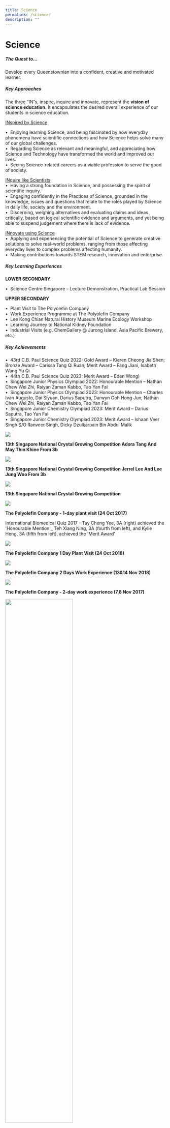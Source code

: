 ```yaml
---
title: Science
permalink: /science/
description: ""
---
```

Science 
==================

##### **The Quest to…**


Develop every Queenstownian into a confident, creative and motivated learner. 

##### **Key Approaches**

The three “IN”s, inspire, inquire and innovate, represent the **vision of science education.** It encapsulates the desired overall experience of our students in science education.

<u>INspired by Science</u>

•	&nbsp;Enjoying learning Science, and being fascinated by how everyday phenomena have scientific connections and how Science helps solve many of our global challenges.<br>
•	&nbsp;Regarding Science as relevant and meaningful, and appreciating how Science and Technology have transformed the world and improved our lives. <br>
•	&nbsp;Seeing Science-related careers as a viable profession to serve the good of society.

<u>INquire like Scientists</u><br>
•	&nbsp;Having a strong foundation in Science, and possessing the spirit of scientific inquiry. <br>
•	&nbsp;Engaging confidently in the Practices of Science, grounded in the knowledge, issues and questions that relate to the roles played by Science in daily life, society and the environment.<br>
•	&nbsp;Discerning, weighing alternatives and evaluating claims and ideas critically, based on logical scientific evidence and arguments, and yet being able to suspend judgement where there is lack of evidence.

<u>INnovate using Science</u><br>
•	&nbsp;Applying and experiencing the potential of Science to generate creative solutions to solve real-world problems, ranging from those affecting everyday lives to complex problems affecting humanity. <br>
•	&nbsp;Making contributions towards STEM research, innovation and enterprise.

##### **Key Learning Experiences**


**LOWER SECONDARY**

•	&nbsp;Science Centre Singapore – Lecture Demonstration, Practical Lab Session

**UPPER SECONDARY**

•	&nbsp;Plant Visit to The Polyolefin Company<br>
•	&nbsp;Work Experience Programme at The Polyolefin Company<br>
•	&nbsp;Lee Kong Chian Natural History Museum Marine Ecology Workshop<br>
•	&nbsp;Learning Journey to National Kidney Foundation<br>
•	&nbsp;Industrial Visits (e.g. ChemGallery @ Jurong Island, Asia Pacific Brewery, etc.)


##### **Key Achievements**

•	&nbsp;43rd C.B. Paul Science Quiz 2022: Gold Award – Kieren Cheong Jia Shen; Bronze Award – Carissa Tang Qi Ruan; Merit Award – Fang Jiani, Isabeth Wang Yu Qi<br>
•	&nbsp;44th C.B. Paul Science Quiz 2023: Merit Award – Eden Wong)<br>
•	&nbsp;Singapore Junior Physics Olympiad 2022: Honourable Mention – Nathan Chew Wei Zhi, Raiyan Zaman Kabbo, Tao Yan Fai<br>
•	&nbsp;Singapore Junior Physics Olympiad 2023: Honourable Mention – Charles Ivan Augusto, Dai Siyuan, Darius Saputra, Darwyn Goh Hong Jun, Nathan Chew Wei Zhi, Raiyan Zaman Kabbo, Tao Yan Fai<br>
•	&nbsp;Singapore Junior Chemistry Olympiad 2023: Merit Award – Darius Saputra, Tao Yan Fai<br>
•	&nbsp;Singapore Junior Chemistry Olympiad 2023: Merit Award – Ishaan Veer Singh S/O Ranveer Singh, Dicky Dzulkarnain Bin Abdul Malik




![](/images/Departments/Science%202.jpg)

**13th Singapore National Crystal Growing Competition Adora Tang And May Thin Khine From 3b**

![](/images/Departments/Science%203.jpg)

**13th Singapore National Crystal Growing Competition Jerrel Lee And Lee Jung Woo From 3b**

![](/images/Departments/Science%204.jpg)

**13th Singapore National Crystal Growing Competition**


![](/images/Departments/Science%205.jpg)

**The Polyolefin Company - 1-day plant visit (24 Oct 2017)**

International Biomedical Quiz 2017 - Tay Cheng Yee, 3A (right) achieved the 'Honourable Mention'\_ Teh Xiang Ning, 3A (fourth from left), and Kylie Heng, 3A (fifth from left), achieved the 'Merit Award'

![](/images/Departments/Science%206.jpeg)

**The Polyolefin Company 1 Day Plant Visit (24 Oct 2018)**

![](/images/Departments/Science%207.jpg)

**The Polyolefin Company 2 Days Work Experience (13&amp;14 Nov 2018)**

![](/images/Departments/Science%208.jpg)

**The Polyolefin Company - 2-day work experience (7,8 Nov 2017)**

<img src="/images/Departments/Science%209.jpg" style="width:65%">

**Unity Scientific Innovation Challenge With Singapore Polytechnic And Energy Research Institute @ Ntu (uspe) 2019 2**

<img src="/images/Departments/Science%2010.jpg" style="width:65%">

**Unity Scientific Innovation Challenge With Singapore Polytechnic And Energy Research Institute @ Ntu (uspe) 2019**

![](/images/Departments/Science%2011.jpg)

**International Biomedical Quiz 2017**

International Biomedical Quiz 2017 - Tay Cheng Yee, 3A (right) 'Honourable Mention'\_ Teh Xiang Ning, 3A (fourth from left), and Kylie Heng, 3A (fifth from left), 'Merit Award'


<img src="/images/Departments/Science%2012-min.jpg" style="width:45%">

<center>Physics Teachers</center>

<img src="/images/Departments/Science%2013.jpg" style="width:45%">

<center>Biology Teachers</center>

<img src="/images/Departments/Science%2014.jpg" style="width:45%">
		 
<center>Chemistry Teachers</center>